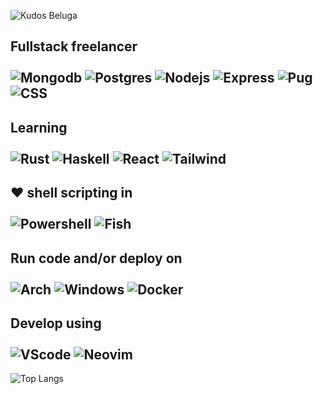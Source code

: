 ![Kudos Beluga](https://imgshare.io/images/2021/05/19/_3dtext2gif_hlvqqwijocae.gif)
## Fullstack freelancer <br><br>![Mongodb](https://img.shields.io/badge/MongoDB-4EA94B?style=for-the-badge&logo=mongodb&logoColor=white) ![Postgres](https://img.shields.io/badge/PostgreSQL-316192?style=for-the-badge&logo=postgresql&logoColor=white) ![Nodejs](https://img.shields.io/badge/Node.js-43853D?style=for-the-badge&logo=node.js&logoColor=white) ![Express](https://img.shields.io/badge/Express.js-404D59?style=for-the-badge&logo=express&logoColor=white) ![Pug](https://img.shields.io/badge/pug-964B00?style=style-for-the-badge) ![CSS](https://img.shields.io/badge/CSS3-1572B6?style=for-the-badge&logo=css3&logoColor=white)
## Learning <br><br>![Rust](https://img.shields.io/badge/Rust-000000?style=for-the-badge&logo=rust&logoColor=white) ![Haskell](https://img.shields.io/badge/Haskell-430098?style=for-the-badge&logo=haskell&logoColor=white) ![React](https://img.shields.io/badge/React-20232A?style=for-the-badge&logo=react&logoColor=61DAFB) ![Tailwind](https://img.shields.io/badge/Tailwind_CSS-38B2AC?style=for-the-badge&logo=tailwind-css&logoColor=white)
## ❤️ shell scripting in <br><br>![Powershell](https://img.shields.io/badge/powershell-0081CB?style=for-the-badge&logo=powershell&logoColor=white) ![Fish](https://img.shields.io/badge/Fish-ED8B00?style=for-the-badge&logo=gnu-bash&logoColor=white)
## Run code and/or deploy on<br><br>![Arch](https://img.shields.io/badge/Arch_Linux-1793D1?style=for-the-badge&logo=arch-linux&logoColor=white) ![Windows](https://img.shields.io/badge/Windows%20Insider-0078D6?style=for-the-badge&logo=windows&logoColor=white) ![Docker](https://img.shields.io/badge/Docker-3498DB?style=for-the-badge&logo=docker&logoColor=white)
## Develop using<br><br>![VScode](https://img.shields.io/badge/VScode-0089D6?style=for-the-badge&logo=visual-studio-code&logoColor=white) ![Neovim](https://img.shields.io/badge/Neovim-006400?style=for-the-badge&logo=neovim&logoColor=white)

![Top Langs](https://github-readme-stats.vercel.app/api/top-langs/?username=kudostoy0u)
